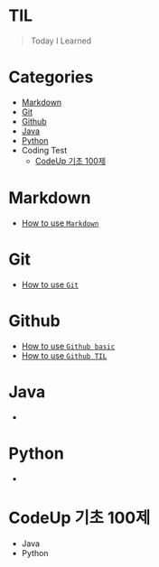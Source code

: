 # **TIL**
> Today I Learned

# **Categories**
* [Markdown](https://github.com/kdragonkorea/TIL#Markdown)
* [Git](https://github.com/kdragonkorea/TIL#Git)
* [Github](https://github.com/kdragonkorea/TIL#Github)
* [Java](https://github.com/kdragonkorea/TIL#Java)
* [Python](https://github.com/kdragonkorea/TIL#Python)
* Coding Test
    * [CodeUp 기초 100제](https://github.com/kdragonkorea/TIL#CodeUp-기초-100제)

# Markdown
* [How to use `Markdown`](https://github.com/kdragonkorea/TIL/blob/master/%EB%B9%85%EB%8D%B0%EC%9D%B4%ED%84%B0%20%EB%B6%84%EC%84%9D%EA%B3%BC%EC%A0%95_20201228%20~/2020_12_29_GitHub%20%ED%8A%B9%EA%B0%951/%EB%A7%88%ED%81%AC%EB%8B%A4%EC%9A%B4test.md)
# Git
* [How to use `Git`](https://github.com/kdragonkorea/TIL/blob/master/%EB%B9%85%EB%8D%B0%EC%9D%B4%ED%84%B0%20%EB%B6%84%EC%84%9D%EA%B3%BC%EC%A0%95_20201228%20~/2020_12_30_GitHub%20%ED%8A%B9%EA%B0%952/CLI%EC%8B%A4%EC%8A%B5.md)
# Github
* [How to use `Github basic`](https://github.com/kdragonkorea/TIL/blob/master/%EB%B9%85%EB%8D%B0%EC%9D%B4%ED%84%B0%20%EB%B6%84%EC%84%9D%EA%B3%BC%EC%A0%95_20201228%20~/2020_12_30_GitHub%20%ED%8A%B9%EA%B0%952/git_basic.md)
* [How to use `Github TIL`](https://github.com/kdragonkorea/TIL/blob/master/%EB%B9%85%EB%8D%B0%EC%9D%B4%ED%84%B0%20%EB%B6%84%EC%84%9D%EA%B3%BC%EC%A0%95_20201228%20~/2020_12_30_GitHub%20%ED%8A%B9%EA%B0%952/Github%20TIL.md)
# Java
* 
# Python
* 
# CodeUp 기초 100제
* Java
* Python